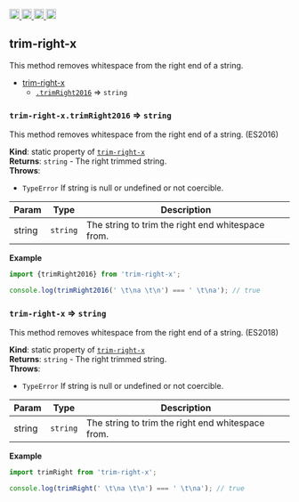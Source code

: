 <a href="https://travis-ci.org/Xotic750/trim-right-x"
   title="Travis status">
<img
   src="https://travis-ci.org/Xotic750/trim-right-x.svg?branch=master"
   alt="Travis status" height="18"/>
</a>
<a href="https://david-dm.org/Xotic750/trim-right-x"
   title="Dependency status">
<img src="https://david-dm.org/Xotic750/trim-right-x.svg"
   alt="Dependency status" height="18"/>
</a>
<a href="https://david-dm.org/Xotic750/trim-right-x#info=devDependencies"
   title="devDependency status">
<img src="https://david-dm.org/Xotic750/trim-right-x/dev-status.svg"
   alt="devDependency status" height="18"/>
</a>
<a href="https://badge.fury.io/js/trim-right-x" title="npm version">
<img src="https://badge.fury.io/js/trim-right-x.svg"
   alt="npm version" height="18"/>
</a>
<a name="module_trim-right-x"></a>

## trim-right-x

This method removes whitespace from the right end of a string.

- [trim-right-x](#module_trim-right-x)
  - [`.trimRight2016`](#module_trim-right-x.trimRight2016) ⇒ <code>string</code>

<a name="module_trim-right-x.trimRight2016"></a>

### `trim-right-x.trimRight2016` ⇒ <code>string</code>

This method removes whitespace from the right end of a string. (ES2016)

**Kind**: static property of [<code>trim-right-x</code>](#module_trim-right-x)  
**Returns**: <code>string</code> - The right trimmed string.  
**Throws**:

- <code>TypeError</code> If string is null or undefined or not coercible.

| Param  | Type                | Description                                       |
| ------ | ------------------- | ------------------------------------------------- |
| string | <code>string</code> | The string to trim the right end whitespace from. |

**Example**

```js
import {trimRight2016} from 'trim-right-x';

console.log(trimRight2016(' \t\na \t\n') === ' \t\na'); // true
```

<a name="module_trim-right-x"></a>

### `trim-right-x` ⇒ <code>string</code>

This method removes whitespace from the right end of a string. (ES2018)

**Kind**: static property of [<code>trim-right-x</code>](#module_trim-right-x)  
**Returns**: <code>string</code> - The right trimmed string.  
**Throws**:

- <code>TypeError</code> If string is null or undefined or not coercible.

| Param  | Type                | Description                                       |
| ------ | ------------------- | ------------------------------------------------- |
| string | <code>string</code> | The string to trim the right end whitespace from. |

**Example**

```js
import trimRight from 'trim-right-x';

console.log(trimRight(' \t\na \t\n') === ' \t\na'); // true
```
